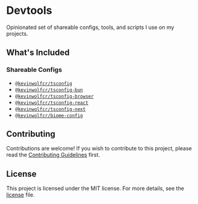 # Devtools

Opinionated set of shareable configs, tools, and scripts I use on my projects.

## What's Included

### Shareable Configs

- [`@kevinwolfcr/tsconfig`](./configs/tsconfig)
- [`@kevinwolfcr/tsconfig-bun`](./configs/tsconfig-bun)
- [`@kevinwolfcr/tsconfig-browser`](./configs/tsconfig-browser)
- [`@kevinwolfcr/tsconfig-react`](./configs/tsconfig-react)
- [`@kevinwolfcr/tsconfig-next`](./configs/tsconfig-next)
- [`@kevinwolfcr/biome-config`](./configs/biome-config)

## Contributing

Contributions are welcome! If you wish to contribute to this project, please read the [Contributing Guidelines](https://github.com/kevinwolfcr/.github/blob/HEAD/contributing.md) first.

## License

This project is licensed under the MIT license. For more details, see the [license](./license) file.
